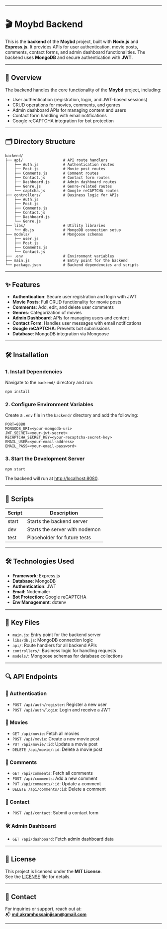 

---

# 🎬 Moybd Backend

This is the **backend** of the **Moybd** project, built with **Node.js** and **Express.js**. It provides APIs for user authentication, movie posts, comments, contact forms, and admin dashboard functionalities. The backend uses **MongoDB** and secure authentication with **JWT**.

---

## 📌 Overview

The backend handles the core functionality of the **Moybd** project, including:

- User authentication (registration, login, and JWT-based sessions)
- CRUD operations for movies, comments, and genres
- Admin dashboard APIs for managing content and users
- Contact form handling with email notifications
- Google reCAPTCHA integration for bot protection

---

## 🗂️ Directory Structure

```
backend/
├── api/                  # API route handlers
│   ├── Auth.js           # Authentication routes
│   ├── Post.js           # Movie post routes
│   ├── Comments.js       # Comment routes
│   ├── Contact.js        # Contact form routes
│   ├── Dashboard.js      # Admin dashboard routes
│   ├── Genre.js          # Genre-related routes
│   └── captcha.js        # Google reCAPTCHA routes
├── controllers/          # Business logic for APIs
│   ├── Auth.js
│   ├── Post.js
│   ├── Comments.js
│   ├── Contact.js
│   ├── Dashboard.js
│   └── Genre.js
├── libs/                 # Utility libraries
│   └── db.js             # MongoDB connection setup
├── models/               # Mongoose schemas
│   ├── user.js
│   ├── Post.js
│   ├── Comments.js
│   └── Contact.js
├── .env                  # Environment variables
├── main.js               # Entry point for the backend
└── package.json          # Backend dependencies and scripts
```

---

## ✨ Features

- **Authentication**: Secure user registration and login with JWT
- **Movie Posts**: Full CRUD functionality for movie posts
- **Comments**: Add, edit, and delete user comments
- **Genres**: Categorization of movies
- **Admin Dashboard**: APIs for managing users and content
- **Contact Form**: Handles user messages with email notifications
- **Google reCAPTCHA**: Prevents bot submissions
- **Database**: MongoDB integration via Mongoose

---

## 🛠️ Installation

### 1. Install Dependencies

Navigate to the `backend/` directory and run:

```bash
npm install
```

### 2. Configure Environment Variables

Create a `.env` file in the `backend/` directory and add the following:

```
PORT=8080
MONGODB_URI=<your-mongodb-uri>
JWT_SECRET=<your-jwt-secret>
RECAPTCHA_SECRET_KEY=<your-recaptcha-secret-key>
EMAIL_USER=<your-email-address>
EMAIL_PASS=<your-email-password>
```

### 3. Start the Development Server

```bash
npm start
```

The backend will run at [http://localhost:8080](http://localhost:8080).

---

## 📜 Scripts

| Script | Description                  |
|--------|------------------------------|
| start  | Starts the backend server    |
| dev    | Starts the server with nodemon |
| test   | Placeholder for future tests |

---

## 🛠️ Technologies Used

- **Framework**: Express.js
- **Database**: MongoDB
- **Authentication**: JWT
- **Email**: Nodemailer
- **Bot Protection**: Google reCAPTCHA
- **Env Management**: dotenv

---

## 📂 Key Files

- `main.js`: Entry point for the backend server
- `libs/db.js`: MongoDB connection logic
- `api/`: Route handlers for all backend APIs
- `controllers/`: Business logic for handling requests
- `models/`: Mongoose schemas for database collections

---

## 🔍 API Endpoints

### 🔐 Authentication

- `POST /api/auth/register`: Register a new user
- `POST /api/auth/login`: Login and receive a JWT

### 🎥 Movies

- `GET /api/movie`: Fetch all movies
- `POST /api/movie`: Create a new movie post
- `PUT /api/movie/:id`: Update a movie post
- `DELETE /api/movie/:id`: Delete a movie post

### 💬 Comments

- `GET /api/comments`: Fetch all comments
- `POST /api/comments`: Add a new comment
- `PUT /api/comments/:id`: Update a comment
- `DELETE /api/comments/:id`: Delete a comment

### 📩 Contact

- `POST /api/contact`: Submit a contact form

### 🛠️ Admin Dashboard

- `GET /api/dashboard`: Fetch admin dashboard data

---

## 📝 License

This project is licensed under the **MIT License**.  
See the [LICENSE](./LICENSE) file for details.

---

## 📧 Contact

For inquiries or support, reach out at:  
📬 **md.akramhossainjisan@gmail.com**

---

